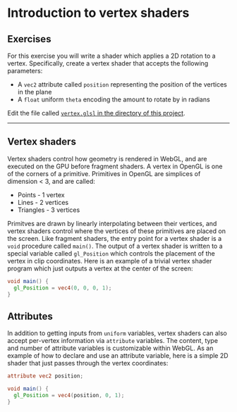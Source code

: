 # Introduction to vertex shaders

## Exercises

For this exercise you will write a shader which applies a 2D rotation to a vertex.  Specifically, create a vertex shader that accepts the following parameters:

* A `vec2` attribute called `position` representing the position of the vertices in the plane
* A `float` uniform `theta` encoding the amount to rotate by in radians

Edit the file called <a href="/open/vert-1" target="_blank">`vertex.glsl` in the directory of this project</a>.

***

## Vertex shaders

Vertex shaders control how geometry is rendered in WebGL, and are executed on the GPU before fragment shaders. A vertex in OpenGL is one of the corners of a primitive.  Primitives in OpenGL are simplices of dimension < 3, and are called:

* Points - 1 vertex
* Lines - 2 vertices
* Triangles - 3 vertices

Primitves are drawn by linearly interpolating between their vertices, and vertex shaders control where the vertices of these primitives are placed on the screen. Like fragment shaders, the entry point for a vertex shader is a `void` procedure called `main()`. The output of a vertex shader is written to a special variable called `gl_Position` which controls the placement of the vertex in clip coordinates. Here is an example of a trivial vertex shader program which just outputs a vertex at the center of the screen:

```glsl
void main() {
  gl_Position = vec4(0, 0, 0, 1);
}
```

## Attributes

In addition to getting inputs from `uniform` variables, vertex shaders can also accept per-vertex information via `attribute` variables. The content, type and number of attribute variables is customizable within WebGL. As an example of how to declare and use an attribute variable, here is a simple 2D shader that just passes through the vertex coordinates:

```glsl
attribute vec2 position;

void main() {
  gl_Position = vec4(position, 0, 1);
}
```
